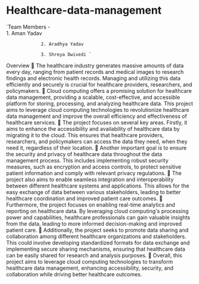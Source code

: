 # Healthcare-data-management

`Team Members -   
                 1. Aman Yadav

                 2. Aradhya Yadav

                 3. Shreya Dwivedi `

Overview
	The healthcare industry generates massive amounts of data every day, ranging from patient records and medical images to research findings and electronic health records. Managing and utilizing this data efficiently and securely is crucial for healthcare providers, researchers, and policymakers.
	Cloud computing offers a promising solution for healthcare data management, providing a scalable, cost-effective, and accessible platform for storing, processing, and analyzing healthcare data. This project aims to leverage cloud computing technologies to revolutionize healthcare data management and improve the overall efficiency and effectiveness of healthcare services.
	The project focuses on several key areas. Firstly, it aims to enhance the accessibility and availability of healthcare data by migrating it to the cloud. This ensures that healthcare providers, researchers, and policymakers can access the data they need, when they need it, regardless of their location.
	Another important goal is to ensure the security and privacy of healthcare data throughout the data management process. This includes implementing robust security measures, such as encryption and access controls, to protect sensitive patient information and comply with relevant privacy regulations.
	The project also aims to enable seamless integration and interoperability between different healthcare systems and applications. This allows for the easy exchange of data between various stakeholders, leading to better healthcare coordination and improved patient care outcomes.
	Furthermore, the project focuses on enabling real-time analytics and reporting on healthcare data. By leveraging cloud computing's processing power and capabilities, healthcare professionals can gain valuable insights from the data, leading to more informed decision-making and improved patient care.
	Additionally, the project seeks to promote data sharing and collaboration among different healthcare organizations and stakeholders. This could involve developing standardized formats for data exchange and implementing secure sharing mechanisms, ensuring that healthcare data can be easily shared for research and analysis purposes.
	Overall, this project aims to leverage cloud computing technologies to transform healthcare data management, enhancing accessibility, security, and collaboration while driving better healthcare outcomes.

